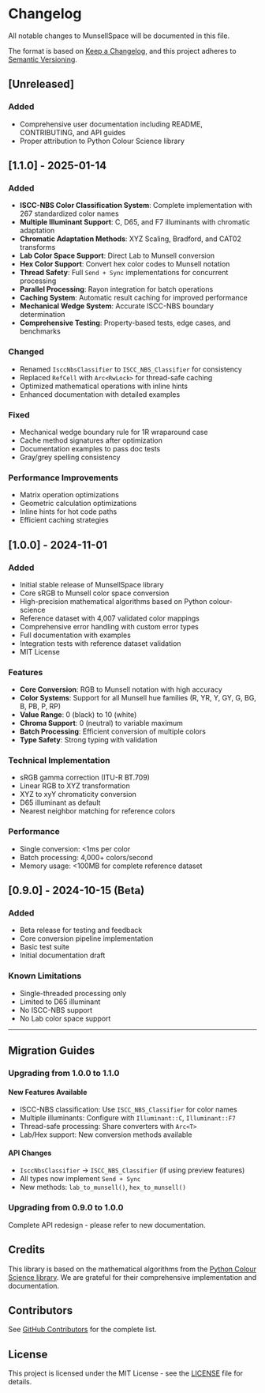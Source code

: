 # Changelog

All notable changes to MunsellSpace will be documented in this file.

The format is based on [Keep a Changelog](https://keepachangelog.com/en/1.0.0/),
and this project adheres to [Semantic Versioning](https://semver.org/spec/v2.0.0.html).

## [Unreleased]

### Added
- Comprehensive user documentation including README, CONTRIBUTING, and API guides
- Proper attribution to Python Colour Science library

## [1.1.0] - 2025-01-14

### Added
- **ISCC-NBS Color Classification System**: Complete implementation with 267 standardized color names
- **Multiple Illuminant Support**: C, D65, and F7 illuminants with chromatic adaptation
- **Chromatic Adaptation Methods**: XYZ Scaling, Bradford, and CAT02 transforms
- **Lab Color Space Support**: Direct Lab to Munsell conversion
- **Hex Color Support**: Convert hex color codes to Munsell notation
- **Thread Safety**: Full `Send + Sync` implementations for concurrent processing
- **Parallel Processing**: Rayon integration for batch operations
- **Caching System**: Automatic result caching for improved performance
- **Mechanical Wedge System**: Accurate ISCC-NBS boundary determination
- **Comprehensive Testing**: Property-based tests, edge cases, and benchmarks

### Changed
- Renamed `IsccNbsClassifier` to `ISCC_NBS_Classifier` for consistency
- Replaced `RefCell` with `Arc<RwLock>` for thread-safe caching
- Optimized mathematical operations with inline hints
- Enhanced documentation with detailed examples

### Fixed
- Mechanical wedge boundary rule for 1R wraparound case
- Cache method signatures after optimization
- Documentation examples to pass doc tests
- Gray/grey spelling consistency

### Performance Improvements
- Matrix operation optimizations
- Geometric calculation optimizations
- Inline hints for hot code paths
- Efficient caching strategies

## [1.0.0] - 2024-11-01

### Added
- Initial stable release of MunsellSpace library
- Core sRGB to Munsell color space conversion
- High-precision mathematical algorithms based on Python colour-science
- Reference dataset with 4,007 validated color mappings
- Comprehensive error handling with custom error types
- Full documentation with examples
- Integration tests with reference dataset validation
- MIT License

### Features
- **Core Conversion**: RGB to Munsell notation with high accuracy
- **Color Systems**: Support for all Munsell hue families (R, YR, Y, GY, G, BG, B, PB, P, RP)
- **Value Range**: 0 (black) to 10 (white)
- **Chroma Support**: 0 (neutral) to variable maximum
- **Batch Processing**: Efficient conversion of multiple colors
- **Type Safety**: Strong typing with validation

### Technical Implementation
- sRGB gamma correction (ITU-R BT.709)
- Linear RGB to XYZ transformation
- XYZ to xyY chromaticity conversion
- D65 illuminant as default
- Nearest neighbor matching for reference colors

### Performance
- Single conversion: <1ms per color
- Batch processing: 4,000+ colors/second
- Memory usage: <100MB for complete reference dataset

## [0.9.0] - 2024-10-15 (Beta)

### Added
- Beta release for testing and feedback
- Core conversion pipeline implementation
- Basic test suite
- Initial documentation draft

### Known Limitations
- Single-threaded processing only
- Limited to D65 illuminant
- No ISCC-NBS support
- No Lab color space support

---

## Migration Guides

### Upgrading from 1.0.0 to 1.1.0

#### New Features Available
- ISCC-NBS classification: Use `ISCC_NBS_Classifier` for color names
- Multiple illuminants: Configure with `Illuminant::C`, `Illuminant::F7`
- Thread-safe processing: Share converters with `Arc<T>`
- Lab/Hex support: New conversion methods available

#### API Changes
- `IsccNbsClassifier` → `ISCC_NBS_Classifier` (if using preview features)
- All types now implement `Send + Sync`
- New methods: `lab_to_munsell()`, `hex_to_munsell()`

### Upgrading from 0.9.0 to 1.0.0

Complete API redesign - please refer to new documentation.

## Credits

This library is based on the mathematical algorithms from the [Python Colour Science library](https://github.com/colour-science/colour). We are grateful for their comprehensive implementation and documentation.

## Contributors

See [GitHub Contributors](https://github.com/chrisgve/MunsellSpace/graphs/contributors) for the complete list.

## License

This project is licensed under the MIT License - see the [LICENSE](LICENSE) file for details.